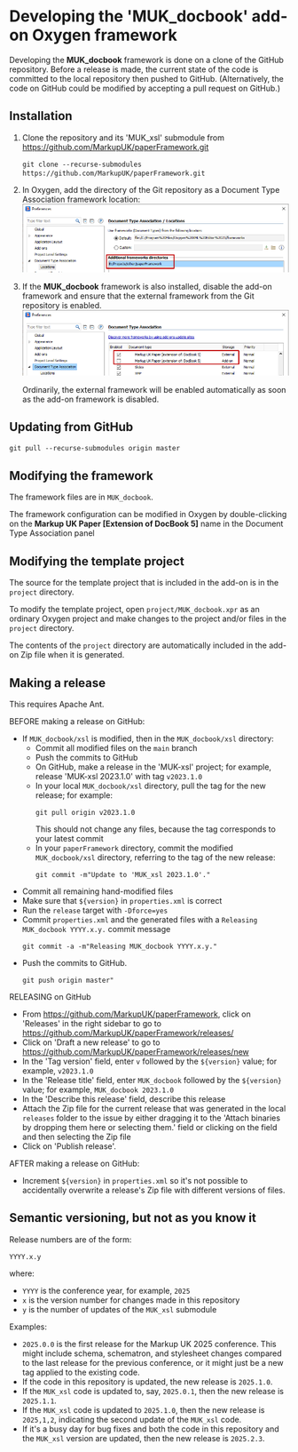 # Developing the 'MUK_docbook' add-on Oxygen framework

Developing the **MUK_docbook** framework is done on a clone of the GitHub repository. Before a release is made, the current state of the code is committed to the local repository then pushed to GitHub. (Alternatively, the code on GitHub could be modified by accepting a pull request on GitHub.)

## Installation

1. Clone the repository and its 'MUK_xsl' submodule from https://github.com/MarkupUK/paperFramework.git
   ```
   git clone --recurse-submodules  https://github.com/MarkupUK/paperFramework.git
   ```
1. In Oxygen, add the directory of the Git repository as a Document Type Association framework location:
   ![](oxygen-locations.png)
1. If the **MUK_docbook** framework is also installed, disable the add-on framework and ensure that the external framework from the Git repository is enabled.
   ![](oxygen-associations.png)
   
   Ordinarily, the external framework will be enabled automatically as soon as the add-on framework is disabled.

## Updating from GitHub

```
git pull --recurse-submodules origin master
```

## Modifying the framework

The framework files are in `MUK_docbook`.

The framework configuration can be modified in Oxygen by double-clicking on the **Markup UK Paper [Extension of DocBook 5]** name in the Document Type Association panel

## Modifying the template project

The source for the template project that is included in the add-on is in the `project` directory.

To modify the template project, open `project/MUK_docbook.xpr` as an ordinary Oxygen project and make changes to the project and/or files in the `project` directory.

The contents of the `project` directory are automatically included in the add-on Zip file when it is generated.

## Making a release

This requires Apache Ant.

BEFORE making a release on GitHub:
 - If `MUK_docbook/xsl` is modified, then in the `MUK_docbook/xsl` directory:
   - Commit all modified files on the `main` branch
   - Push the commits to GitHub
   - On GitHub, make a release in the 'MUK-xsl' project; for example, release 'MUK-xsl 2023.1.0' with tag `v2023.1.0`
   - In your local `MUK_docbook/xsl` directory, pull the tag for the new release; for example:
     ```
	 git pull origin v2023.1.0
	 ```
	 This should not change any files, because the tag corresponds to your latest commit
   - In your `paperFramework` directory, commit the modified `MUK_docbook/xsl` directory, referring to the tag of the new release:
     ```
	 git commit -m"Update to 'MUK_xsl 2023.1.0'."
	 ```
 - Commit all remaining hand-modified files
 - Make sure that `${version}` in `properties.xml` is correct
 - Run the `release` target with `-Dforce=yes`
 - Commit `properties.xml` and the generated files with a `Releasing MUK_docbook YYYY.x.y.` commit message
     ```
	 git commit -a -m"Releasing MUK_docbook YYYY.x.y."
	 ```
 - Push the commits to GitHub.
     ```
	 git push origin master"
	 ```

RELEASING on GitHub
 - From https://github.com/MarkupUK/paperFramework, click on 'Releases' in the right sidebar to go to https://github.com/MarkupUK/paperFramework/releases/
 - Click on 'Draft a new release' to go to https://github.com/MarkupUK/paperFramework/releases/new
 - In the 'Tag version' field, enter `v` followed by the `${version}` value; for example, `v2023.1.0`
 - In the 'Release title' field, enter `MUK_docbook` followed by the `${version}` value; for example, `MUK_docbook 2023.1.0`
 - In the 'Describe this release' field, describe this release
 - Attach the Zip file for the current release that was generated in the local `releases` folder to the issue by either dragging it to the 'Attach binaries by dropping them here or selecting them.' field or clicking on the field and then selecting the Zip file
 - Click on 'Publish release'.

AFTER making a release on GitHub:
 - Increment `${version}` in `properties.xml` so it's not possible to accidentally overwrite a release's Zip file with different versions of files.

## Semantic versioning, but not as you know it

Release numbers are of the form:

```
YYYY.x.y
```

where:

- `YYYY` is the conference year, for example, `2025`
- `x` is the version number for changes made in this repository
- `y` is the number of updates of the `MUK_xsl` submodule

Examples:

- `2025.0.0` is the first release for the Markup UK 2025 conference.  This might include schema, schematron, and stylesheet changes compared to the last release for the previous conference, or it might just be a new tag applied to the existing code.
- If the code in this repository is updated, the new release is `2025.1.0`.
- If the `MUK_xsl` code is updated to, say, `2025.0.1`, then the new release is `2025.1.1`.
- If the `MUK_xsl` code is updated to `2025.1.0`, then the new release is `2025,1,2`, indicating the second update of the `MUK_xsl` code.
- If it's a busy day for bug fixes and both the code in this repository and the `MUK_xsl` version are updated, then the new release is `2025.2.3`.
